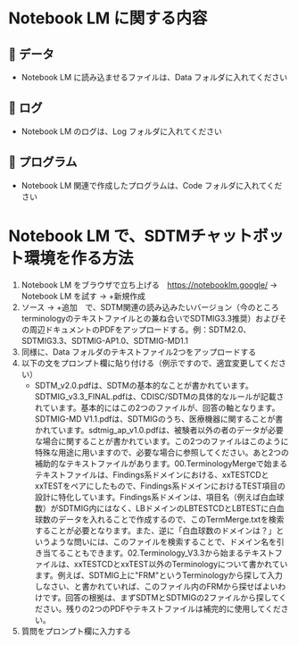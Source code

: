 # Notebook LM に関する内容

## 💾 データ
- Notebook LM に読み込ませるファイルは、Data フォルダに入れてください

## 📃 ログ
- Notebook LM のログは、Log フォルダに入れてください

## 🤖 プログラム
- Notebook LM 関連で作成したプログラムは、Code フォルダに入れてください

# Notebook LM で、SDTMチャットボット環境を作る方法
1. Notebook LM をブラウザで立ち上げる　https://notebooklm.google/ → Notebook LM を試す → +新規作成
2. ソース → +追加　で、SDTM関連の読み込みたいバージョン（今のところterminologyのテキストファイルとの兼ね合いでSDTMIG3.3推奨）およびその周辺ドキュメントのPDFをアップロードする。例：SDTM2.0、SDTMIG3.3、SDTMIG-AP1.0、SDTMIG-MD1.1
4. 同様に、Data フォルダのテキストファイル2つをアップロードする
5. 以下の文をプロンプト欄に貼り付ける（例示ですので、適宜変更してください）
   - SDTM_v2.0.pdfは、SDTMの基本的なことが書かれています。SDTMIG_v3.3_FINAL.pdfは、CDISC/SDTMの具体的なルールが記載されています。基本的にはこの2つのファイルが、回答の軸となります。SDTMIG-MD V1.1.pdfは、SDTMIGのうち、医療機器に関することが書かれています。sdtmig_ap_v1.0.pdfは、被験者以外の者のデータが必要な場合に関することが書かれています。この2つのファイルはこのように特殊な用途に用いますので、必要な場合に参照してください。あと2つの補助的なテキストファイルがあります。00.TerminologyMergeで始まるテキストファイルは、Findings系ドメインにおける、xxTESTCDとxxTESTをペアにしたもので、Findings系ドメインにおけるTEST項目の設計に特化しています。Findings系ドメインは、項目名（例えば白血球数）がSDTMIG内にはなく、LBドメインのLBTESTCDとLBTESTに白血球数のデータを入れることで作成するので、このTermMerge.txtを検索することが必要となります。また、逆に「白血球数のドメインは？」というような問いには、このファイルを検索することで、ドメイン名を引き当てることもできます。02.Terminology_V3.3から始まるテキストファイルは、xxTESTCDとxxTEST以外のTerminologyについて書かれています。例えば、SDTMIG上に"FRM"というTerminologyから探して入力しなさい、と書かれていれば、このファイル内のFRMから探せばよいわけです。回答の根拠は、まずSDTMとSDTMIGの2ファイルから探してください。残りの2つのPDFやテキストファイルは補完的に使用してください。
6. 質問をプロンプト欄に入力する
